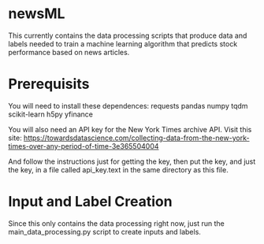 # newsML
This currently contains the data processing scripts that produce data and labels
needed to train a machine learning algorithm that predicts stock performance
based on news articles. 

# Prerequisits 
You will need to install these dependences:
requests pandas numpy tqdm scikit-learn h5py yfinance

You will also need an API key for the New York Times archive API. Visit this
site:
https://towardsdatascience.com/collecting-data-from-the-new-york-times-over-any-period-of-time-3e365504004

And follow the instructions just for getting the key, then put the key, and just
the key, in a file called api_key.text in the same directory as this file. 

# Input and Label Creation
Since this only contains the data processing right now, just run the 
main_data_processing.py script to create inputs and labels.

